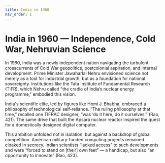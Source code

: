```yaml
---
title: India in 1960
nav_order: 1
---
```


# India in 1960 — Independence, Cold War, Nehruvian Science

In 1960, India was a newly independent nation navigating the turbulent crosscurrents of Cold War geopolitics, postcolonial aspiration, and internal development. Prime Minister Jawaharlal Nehru envisioned science not merely as a tool for industrial growth, but as a foundation for national sovereignty. Institutions like the Tata Institute of Fundamental Research (TIFR), which Nehru called "the cradle of India’s nuclear energy programme," embodied this vision.

India's scientific elite, led by figures like Homi J. Bhabha, embraced a philosophy of technological self-reliance. “The ruling philosophy at that time,” recalled one TIFRAC designer, “was ‘do it here, do it ourselves’” (Rao, 421). The same drive that built the Apsara nuclear reactor inspired the quest for a domestically designed digital computer.

This ambition unfolded not in isolation, but against a backdrop of global competition. American military-funded computing projects remained cloaked in secrecy. Indian scientists “lacked access” to such developments and were “forced to stand on [their] own feet” — a handicap, but also “an opportunity to innovate” (Rao, 423).
